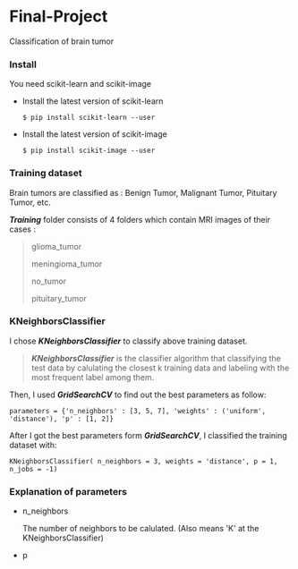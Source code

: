 # Final-Project
Classification of brain tumor

### Install
You need scikit-learn and scikit-image 

* Install the latest version of scikit-learn


      $ pip install scikit-learn --user

* Install the latest version of scikit-image


      $ pip install scikit-image --user


### Training dataset
Brain tumors are classified as : Benign Tumor, Malignant Tumor, Pituitary Tumor, etc.

***Training*** folder consists of 4 folders which contain MRI images of their cases :
> glioma_tumor
> 
> meningioma_tumor
> 
> no_tumor
> 
> pituitary_tumor

### KNeighborsClassifier

I chose ***KNeighborsClassifier*** to classify above training dataset.

> ***KNeighborsClassifier*** is the classifier algorithm that classifying the test data by calulating the closest k training data and labeling with the most frequent label among them.

Then, I used ***GridSearchCV*** to find out the best parameters as follow:


    parameters = {'n_neighbors' : [3, 5, 7], 'weights' : ('uniform', 'distance'), 'p' : [1, 2]}


After I got the best parameters form ***GridSearchCV***, I classified the training dataset with:


    KNeighborsClassifier( n_neighbors = 3, weights = 'distance', p = 1, n_jobs = -1)


### Explanation of parameters

* n_neighbors

  The number of neighbors to be calulated. (Also means 'K' at the KNeighborsClassifier)
  
 * p
   
